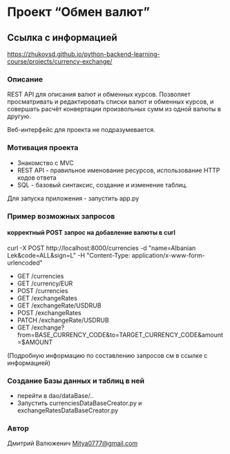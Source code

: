 # Проект “Обмен валют”

## Ссылка с информацией

https://zhukovsd.github.io/python-backend-learning-course/projects/currency-exchange/

### Описание

REST API для описания валют и обменных курсов. Позволяет просматривать и редактировать списки валют и обменных курсов, и
совершать расчёт конвертации произвольных сумм из одной валюты в другую.

Веб-интерфейс для проекта не подразумевается.

### Мотивация проекта

- Знакомство с MVC
- REST API - правильное именование ресурсов, использование HTTP кодов ответа
- SQL - базовый синтаксис, создание и изменение таблиц.

Для запуска приложения - запустить app.py

### Пример возможных запросов

#### корректный POST запрос на добавление валюты в curl

curl -X POST http://localhost:8000/currencies -d "name=Albanian Lek&code=ALL&sign=L" -H "Content-Type:
application/x-www-form-urlencoded"

- GET /currencies
- GET /currency/EUR
- POST /currencies
- GET /exchangeRates
- GET /exchangeRate/USDRUB
- POST /exchangeRates
- PATCH /exchangeRate/USDRUB
- GET /exchange?from=BASE_CURRENCY_CODE&to=TARGET_CURRENCY_CODE&amount=$AMOUNT

(Подробную информацию по составлению запросов см в ссылке с информацией)

### Создание Базы данных и таблиц в ней

- перейти в dao/dataBase/..
- Запустить currenciesDataBaseCreator.py и exchangeRatesDataBaseCreator.py

### Автор

Дмитрий Валюженич
Mitya0777@gmail.com